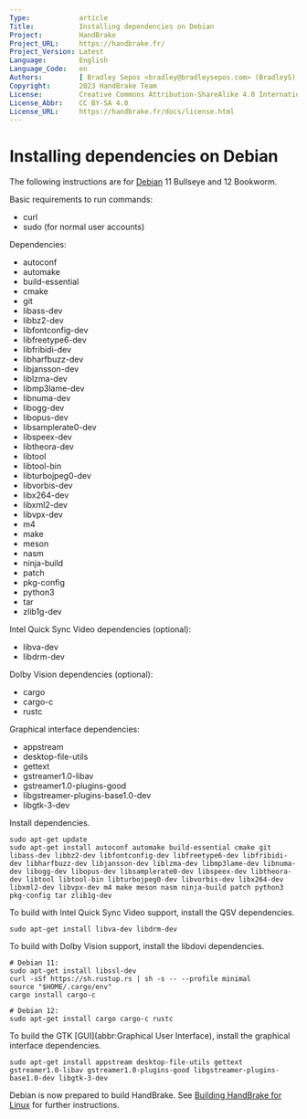 ```yaml
---
Type:            article
Title:           Installing dependencies on Debian
Project:         HandBrake
Project_URL:     https://handbrake.fr/
Project_Version: Latest
Language:        English
Language_Code:   en
Authors:         [ Bradley Sepos <bradley@bradleysepos.com> (BradleyS) ]
Copyright:       2023 HandBrake Team
License:         Creative Commons Attribution-ShareAlike 4.0 International
License_Abbr:    CC BY-SA 4.0
License_URL:     https://handbrake.fr/docs/license.html
---
```


Installing dependencies on Debian
=================================

The following instructions are for [Debian](https://www.debian.org) 11 Bullseye and 12 Bookworm.

Basic requirements to run commands:

- curl
- sudo (for normal user accounts)

Dependencies:

- autoconf
- automake
- build-essential
- cmake
- git
- libass-dev
- libbz2-dev
- libfontconfig-dev
- libfreetype6-dev
- libfribidi-dev
- libharfbuzz-dev
- libjansson-dev
- liblzma-dev
- libmp3lame-dev
- libnuma-dev
- libogg-dev
- libopus-dev
- libsamplerate0-dev
- libspeex-dev
- libtheora-dev
- libtool
- libtool-bin
- libturbojpeg0-dev
- libvorbis-dev
- libx264-dev
- libxml2-dev
- libvpx-dev
- m4
- make
- meson
- nasm
- ninja-build
- patch
- pkg-config
- python3
- tar
- zlib1g-dev

Intel Quick Sync Video dependencies (optional):

- libva-dev
- libdrm-dev

Dolby Vision dependencies (optional):

- cargo
- cargo-c
- rustc

Graphical interface dependencies:

- appstream
- desktop-file-utils
- gettext
- gstreamer1.0-libav
- gstreamer1.0-plugins-good
- libgstreamer-plugins-base1.0-dev
- libgtk-3-dev

Install dependencies.

    sudo apt-get update
    sudo apt-get install autoconf automake build-essential cmake git libass-dev libbz2-dev libfontconfig-dev libfreetype6-dev libfribidi-dev libharfbuzz-dev libjansson-dev liblzma-dev libmp3lame-dev libnuma-dev libogg-dev libopus-dev libsamplerate0-dev libspeex-dev libtheora-dev libtool libtool-bin libturbojpeg0-dev libvorbis-dev libx264-dev libxml2-dev libvpx-dev m4 make meson nasm ninja-build patch python3 pkg-config tar zlib1g-dev

To build with Intel Quick Sync Video support, install the QSV dependencies.

    sudo apt-get install libva-dev libdrm-dev

To build with Dolby Vision support, install the libdovi dependencies.

    # Debian 11:
    sudo apt-get install libssl-dev
    curl -sSf https://sh.rustup.rs | sh -s -- --profile minimal
    source "$HOME/.cargo/env"
    cargo install cargo-c

    # Debian 12:
    sudo apt-get install cargo cargo-c rustc

To build the GTK [GUI](abbr:Graphical User Interface), install the graphical interface dependencies.

    sudo apt-get install appstream desktop-file-utils gettext gstreamer1.0-libav gstreamer1.0-plugins-good libgstreamer-plugins-base1.0-dev libgtk-3-dev

Debian is now prepared to build HandBrake. See [Building HandBrake for Linux](build-linux.html) for further instructions.
